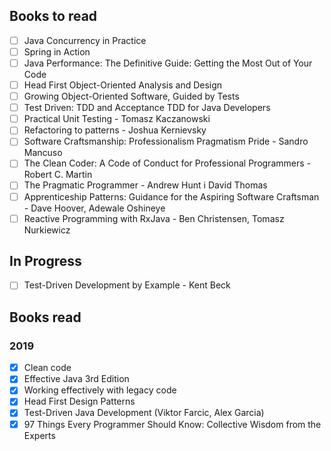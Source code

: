 ## Books to read
- [ ] Java Concurrency in Practice
- [ ] Spring in Action
- [ ] Java Performance: The Definitive Guide: Getting the Most Out of Your Code
- [ ] Head First Object-Oriented Analysis and Design
- [ ] Growing Object-Oriented Software, Guided by Tests
- [ ] Test Driven: TDD and Acceptance TDD for Java Developers 
- [ ] Practical Unit Testing - Tomasz Kaczanowski
- [ ] Refactoring to patterns - Joshua Kernievsky
- [ ] Software Craftsmanship: Professionalism Pragmatism Pride - Sandro Mancuso
- [ ] The Clean Coder: A Code of Conduct for Professional Programmers - Robert C. Martin
- [ ] The Pragmatic Programmer - Andrew Hunt i David Thomas
- [ ] Apprenticeship Patterns: Guidance for the Aspiring Software Craftsman - Dave Hoover, Adewale Oshineye
- [ ] Reactive Programming with RxJava - Ben Christensen, Tomasz Nurkiewicz

## In Progress

- [ ] Test-Driven Development by Example - Kent Beck

## Books read

### 2019
- [x] Clean code
- [x] Effective Java 3rd Edition
- [x] Working effectively with legacy code
- [x] Head First Design Patterns
- [x] Test-Driven Java Development (Viktor Farcic, Alex Garcia)
- [x] 97 Things Every Programmer Should Know: Collective Wisdom from the Experts
